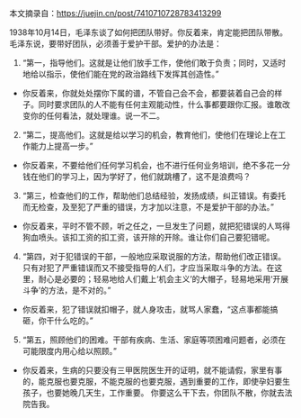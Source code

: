 
本文摘录自：https://juejin.cn/post/7410710728783413299

1938年10月14日，毛泽东谈了如何把团队带好。你反着来，肯定能把团队带散。
毛泽东说，要带好团队，必须善于爱护干部。爱护的办法是：

1. “第一，指导他们。这就是让他们放手工作，使他们敢于负责；同时，又适时地给以指示，使他们能在党的政治路线下发挥其创造性。”

- 你反着来，你就处处摆你下属的谱，不管自己会不会，都要装着自己会的样子。同时要求团队的人不能有任何主观能动性，什么事都要跟你汇报。谁敢改变你的任何看法，就处理谁。说一不二。

2. “第二，提高他们。这就是给以学习的机会，教育他们，使他们在理论上在工作能力上提高一步。”

- 你反着来，不要给他们任何学习机会，也不进行任何业务培训，绝不多花一分钱在他们的学习上，因为学好了，他们就跳槽了，这不是浪费吗？

3. “第三，检查他们的工作，帮助他们总结经验，发扬成绩，纠正错误。有委托而无检查，及至犯了严重的错误，方才加以注意，不是爱护干部的办法。”

- 你反着来，平时不管不顾，听之任之，一旦发生了问题，就把犯错误的人骂得狗血喷头。该扣工资的扣工资，该开除的开除。谁让你们自己要犯错呢。

4. “第四，对于犯错误的干部，一般地应采取说服的方法，帮助他们改正错误。只有对犯了严重错误而又不接受指导的人们，才应当采取斗争的方法。在这里，耐心是必要的；轻易地给人们戴上‘机会主义’的大帽子，轻易地采用‘开展斗争’的方法，是不对的。”

- 你反着来，犯了错误就扣帽子，就人身攻击，就骂人家蠢，“这点事都能搞砸，你干什么吃的。”

5. “第五，照顾他们的困难。干部有疾病、生活、家庭等项困难问题者，必须在可能限度内用心给以照顾。”

- 你反着来，生病的只要没有三甲医院医生开的证明，就不能请假，家里有事的，能克服也要克服，不能克服的也要克服，遇到重要的工作，即使孕妇要生孩子，也要她晚几天生，工作重要。
你要这么干下去，你团队不散，你就去法院告我。
